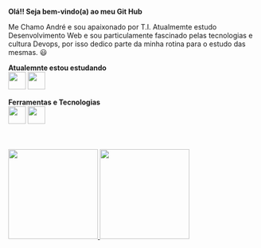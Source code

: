 <strong>Olá!! Seja bem-vindo(a) ao meu Git Hub </strong>
<p>Me Chamo André e sou apaixonado por T.I. Atualmemte estudo Desenvolvimento Web e sou particulamente fascinado pelas tecnologias e cultura Devops, por isso dedico parte da minha rotina para o estudo das mesmas. 😃</p>

<strong>Atualemnte estou estudando</strong> 
<br>
<img src="https://cdn.jsdelivr.net/gh/devicons/devicon/icons/react/react-original.svg" width="35px" height="35px" />
<img src="https://cdn.jsdelivr.net/gh/devicons/devicon/icons/mysql/mysql-original-wordmark.svg" width="35px" height="35px"/>

<strong>Ferramentas e Tecnologias</strong> 
<br>
<img src="https://cdn.jsdelivr.net/gh/devicons/devicon/icons/vagrant/vagrant-original.svg" width="35px" height="35px" />
<img src="https://cdn.jsdelivr.net/gh/devicons/devicon/icons/ansible/ansible-original.svg" width="35px" height="35px"/>
<br>
<br>
<br>
<div>
<a href="https://github.com/Andrezz64">
<img height="180em" src="https://github-readme-stats.vercel.app/api/top-langs/?username=Andrezz64&layout=compact&langs_count=7&theme=dracula"/>
<img height="180em" src="https://github-readme-stats.vercel.app/api?username=Andrezz64&show_icons=true&theme=dracula&include_all_commits=true&count_private=true"/>
</div>
          
